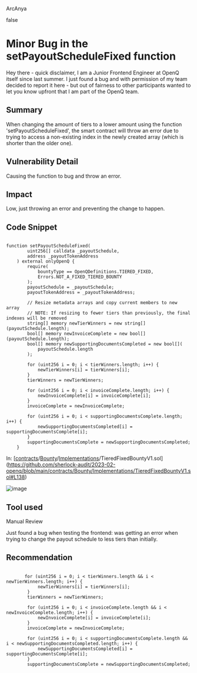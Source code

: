 ArcAnya

false

# Minor Bug in the setPayoutScheduleFixed function

Hey there - quick disclaimer, I am a Junior Frontend Engineer at OpenQ itself since last summer. I just found a bug and with permission of my team decided to report it here - but out of fairness to other participants wanted to let you know upfront that I am part of the OpenQ team.

## Summary
When changing the amount of tiers to a lower amount using the function 'setPayoutScheduleFixed', the smart contract will throw an error due to trying to access a non-existing index in the newly created array (which is shorter than the older one).

## Vulnerability Detail
Causing the function to bug and throw an error.

## Impact
Low, just throwing an error and preventing the change to happen.

## Code Snippet

```solidity

function setPayoutScheduleFixed(
        uint256[] calldata _payoutSchedule,
        address _payoutTokenAddress
    ) external onlyOpenQ {
        require(
            bountyType == OpenQDefinitions.TIERED_FIXED,
            Errors.NOT_A_FIXED_TIERED_BOUNTY
        );
        payoutSchedule = _payoutSchedule;
        payoutTokenAddress = _payoutTokenAddress;

        // Resize metadata arrays and copy current members to new array
        // NOTE: If resizing to fewer tiers than previously, the final indexes will be removed
        string[] memory newTierWinners = new string[](payoutSchedule.length);
        bool[] memory newInvoiceComplete = new bool[](payoutSchedule.length);
        bool[] memory newSupportingDocumentsCompleted = new bool[](
            payoutSchedule.length
        );

        for (uint256 i = 0; i < tierWinners.length; i++) {
            newTierWinners[i] = tierWinners[i];
        }
        tierWinners = newTierWinners;

        for (uint256 i = 0; i < invoiceComplete.length; i++) {
            newInvoiceComplete[i] = invoiceComplete[i];
        }
        invoiceComplete = newInvoiceComplete;

        for (uint256 i = 0; i < supportingDocumentsComplete.length; i++) {
            newSupportingDocumentsCompleted[i] = supportingDocumentsComplete[i];
        }
        supportingDocumentsComplete = newSupportingDocumentsCompleted;
    }

```
In: [[contracts](https://github.com/sherlock-audit/2023-02-openq-ArcAnya/tree/main/contracts)/[Bounty](https://github.com/sherlock-audit/2023-02-openq-ArcAnya/tree/main/contracts/Bounty)/[Implementations](https://github.com/sherlock-audit/2023-02-openq-ArcAnya/tree/main/contracts/Bounty/Implementations)/TieredFixedBountyV1.sol](https://github.com/sherlock-audit/2023-02-openq/blob/main/contracts/Bounty/Implementations/TieredFixedBountyV1.sol#L138)

![image](https://user-images.githubusercontent.com/75732239/217847035-e5aaea4a-0bbe-4804-b70d-bde0e9a6c372.png)

## Tool used

Manual Review

Just found a bug when testing the frontend: was getting an error when trying to change the payout schedule to less tiers than initially.

## Recommendation


```solidity

       for (uint256 i = 0; i < tierWinners.length && i < newTierWinners.length; i++) {
            newTierWinners[i] = tierWinners[i];
        }
        tierWinners = newTierWinners;

        for (uint256 i = 0; i < invoiceComplete.length && i < newInvoiceComplete.length; i++) {
            newInvoiceComplete[i] = invoiceComplete[i];
        }
        invoiceComplete = newInvoiceComplete;

        for (uint256 i = 0; i < supportingDocumentsComplete.length && i < newSupportingDocumentsCompleted.length; i++) {
            newSupportingDocumentsCompleted[i] = supportingDocumentsComplete[i];
        }
        supportingDocumentsComplete = newSupportingDocumentsCompleted;

```
